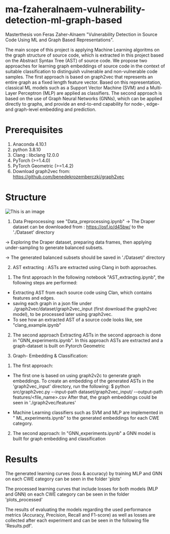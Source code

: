 # ma-fzaheralnaem-vulnerability-detection-ml-graph-based

Masterthesis von Feras Zaher-Alnaem "Vulnerability Detection in Source Code Using ML and Graph Based Representations".


The main scope of this project is applying Machine Learning algoritms on the graph structure of source code, which is extracted in this project based on the Abstract Syntax Tree (AST) of source code. We propose two approaches for learning graph embeddings of source code in the context of suitable classification to distinguish vulnerable and non-vulnerable code samples. The first approach is based on graph2vec that represents an entire graph as a fixed length feature vector. Based on this representation, classical ML models such as a Support Vector Machine (SVM) and a Multi-Layer Perceptron (MLP) are applied as classifiers.  The second approach is based on the use of Graph Neural Networks (GNNs), which can be applied directly to graphs, and provide an end-to-end capability for node-, edge- and graph-level embedding and prediction.

# Prerequisites
1. Anaconda 4.10.1
2. python 3.8.10
3. Clang : libclang 12.0.0 
4. PyTorch (>=1.4.0)
5. PyTorch Geometric (>=1.4.2)
6. Download graph2vec from: https://github.com/benedekrozemberczki/graph2vec


# Structure
![This is an image](https://github.com/ferasalnaem/Master-thesis/blob/main/ProjectPipeline.png)
         
1) Data Preprocessing: see "Data_preprocessing.ipynb"
-> The Draper dataset can be downloaded from : https://osf.io/d45bw/ to the './Dataset' directory

-> Exploring the Draper dataset, preparing data frames, then applying under-sampling to generate balanced subsets.

-> The generated balanced subsets should be saved in './Dataset/' directory

2) AST extracting : 
ASTs are extracted using Clang in both approaches.

1. The first approach 
In the following notebook "AST_extracting.ipynb", the following steps are performed:
* Extracting AST from each source code using Clan, which contains features and edges. 
* saving each graph in a json file under ./graph2vec/dataset/graph2vec_input (first download the graph2vec model), to be processed later using graph2vec.
* To see how an extracted AST of a source code looks like, see "clang_example.ipynb"

2. The second approach
Extracting ASTs in the second approach is done in "GNN_experiments.ipynb". In this approach ASTs are extracted and a graph-dataset is built on Pytorch Geometric

3) Graph- Embedding & Classification: 

1. The first approach:
- The first one is based on using graph2v2c to generate graph embeddings. 
To create an embedding of the generated ASTs in the 'graph2vec_input' directory, run the following:
$ python src/graph2vec.py --input-path dataset/graph2vec_input/ --output-path features/<file_name>.csv
After that, the graph embeddings could be seen in './graph2vec/features'

- Machine Learning classifiers such as SVM and MLP are implemented in " ML_experiments.ipynb" to the generated embeddings for each CWE category.

2. The second approach:
In "GNN_experiments.ipynb" a GNN model is built for graph embedding and classification


# Results
The generated learning curves (loss & accuracy) by training MLP and GNN on each CWE category can be seen in the folder 'plots'

The processed learning curves that include losses for both models (MLP and GNN) on each CWE category can be seen in the folder 'plots_processed'

The results of evaluating the models regarding the used performance metrics (Accuracy, Precision, Recall and F1-score) as well as losses are collected after each experiment and can be seen in the following file 'Results.pdf'.
